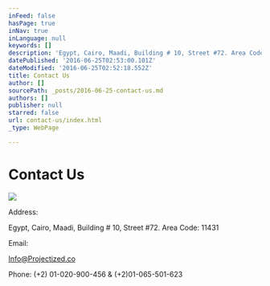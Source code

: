 ```yaml
---
inFeed: false
hasPage: true
inNav: true
inLanguage: null
keywords: []
description: 'Egypt, Cairo, Maadi, Building # 10, Street #72. Area Code: 11431'
datePublished: '2016-06-25T02:53:00.101Z'
dateModified: '2016-06-25T02:52:18.552Z'
title: Contact Us
author: []
sourcePath: _posts/2016-06-25-contact-us.md
authors: []
publisher: null
starred: false
url: contact-us/index.html
_type: WebPage

---
```

# Contact Us
![](https://the-grid-user-content.s3-us-west-2.amazonaws.com/a9d80021-f2e4-4f7b-bff8-5238f8ef04f3.jpg)

Address:

Egypt, Cairo, Maadi, Building \# 10, Street \#72\. Area Code: 11431

Email:

Info@Projectized.co

Phone: (+2) 01-020-900-456 & (+2)01-065-501-623